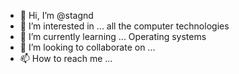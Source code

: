 - 👋 Hi, I’m @stagnd
- 👀 I’m interested in ... all the computer technologies
- 🌱 I’m currently learning ... Operating systems
- 💞️ I’m looking to collaborate on ...
- 📫 How to reach me ...

<!---
stagnd/stagnd is a ✨ special ✨ repository because its `README.md` (this file) appears on your GitHub profile.
You can click the Preview link to take a look at your changes.
--->
